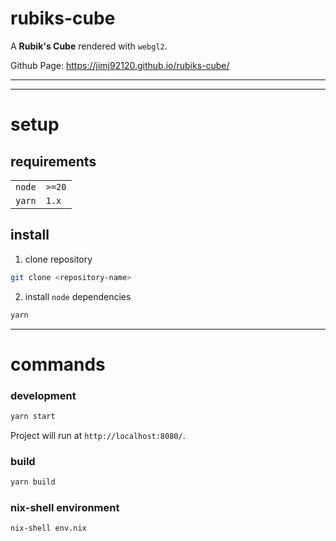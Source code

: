 # rubiks-cube

A **Rubik's Cube** rendered with `webgl2`.

Github Page: https://jimj92120.github.io/rubiks-cube/

---

---

# setup

## requirements

|        |        |
| ------ | ------ |
| `node` | `>=20` |
| `yarn` | `1.x`  |

## install

1. clone repository

```sh
git clone <repository-name>
```

2. install `node` dependencies

```sh
yarn
```

---

# commands

### development

```sh
yarn start
```

Project will run at `http://localhost:8080/`.

### build

```sh
yarn build
```

### nix-shell environment

```sh
nix-shell env.nix
```
